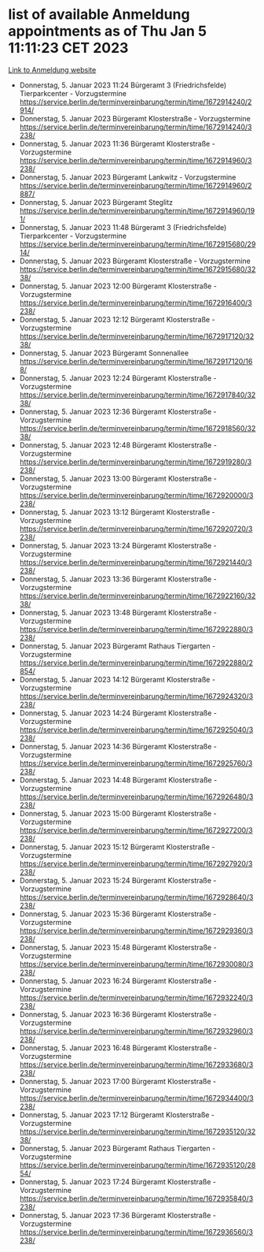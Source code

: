 # list of available Anmeldung appointments as of Thu Jan  5 11:11:23 CET 2023
[Link to Anmeldung website](https://service.berlin.de/terminvereinbarung/termin/tag.php?termin=0&anliegen[]=120686&dienstleisterlist=122210,122217,327316,122219,327312,122227,327314,122231,327346,122243,327348,122252,329742,122260,329745,122262,329748,122254,329751,122271,327278,122273,327274,122277,327276,330436,122280,327294,122282,327290,122284,327292,327539,122291,327270,122285,327266,122286,327264,122296,327268,150230,329760,122301,327282,122297,327286,122294,327284,122312,329763,122314,329775,122304,327330,122311,327334,122309,327332,122281,327352,122279,329772,122276,327324,122274,327326,122267,329766,122246,327318,122251,327320,122257,327322,122208,327298,122226,327300,121362,121364&herkunft=http%3A%2F%2Fservice.berlin.de%2Fdienstleistung%2F120686%2F)
- Donnerstag, 5. Januar 2023 11:24 Bürgeramt 3 (Friedrichsfelde) Tierparkcenter - Vorzugstermine https://service.berlin.de/terminvereinbarung/termin/time/1672914240/2914/
- Donnerstag, 5. Januar 2023  Bürgeramt Klosterstraße - Vorzugstermine https://service.berlin.de/terminvereinbarung/termin/time/1672914240/3238/
- Donnerstag, 5. Januar 2023 11:36 Bürgeramt Klosterstraße - Vorzugstermine https://service.berlin.de/terminvereinbarung/termin/time/1672914960/3238/
- Donnerstag, 5. Januar 2023  Bürgeramt Lankwitz - Vorzugstermine https://service.berlin.de/terminvereinbarung/termin/time/1672914960/2887/
- Donnerstag, 5. Januar 2023  Bürgeramt Steglitz https://service.berlin.de/terminvereinbarung/termin/time/1672914960/191/
- Donnerstag, 5. Januar 2023 11:48 Bürgeramt 3 (Friedrichsfelde) Tierparkcenter - Vorzugstermine https://service.berlin.de/terminvereinbarung/termin/time/1672915680/2914/
- Donnerstag, 5. Januar 2023  Bürgeramt Klosterstraße - Vorzugstermine https://service.berlin.de/terminvereinbarung/termin/time/1672915680/3238/
- Donnerstag, 5. Januar 2023 12:00 Bürgeramt Klosterstraße - Vorzugstermine https://service.berlin.de/terminvereinbarung/termin/time/1672916400/3238/
- Donnerstag, 5. Januar 2023 12:12 Bürgeramt Klosterstraße - Vorzugstermine https://service.berlin.de/terminvereinbarung/termin/time/1672917120/3238/
- Donnerstag, 5. Januar 2023  Bürgeramt Sonnenallee https://service.berlin.de/terminvereinbarung/termin/time/1672917120/168/
- Donnerstag, 5. Januar 2023 12:24 Bürgeramt Klosterstraße - Vorzugstermine https://service.berlin.de/terminvereinbarung/termin/time/1672917840/3238/
- Donnerstag, 5. Januar 2023 12:36 Bürgeramt Klosterstraße - Vorzugstermine https://service.berlin.de/terminvereinbarung/termin/time/1672918560/3238/
- Donnerstag, 5. Januar 2023 12:48 Bürgeramt Klosterstraße - Vorzugstermine https://service.berlin.de/terminvereinbarung/termin/time/1672919280/3238/
- Donnerstag, 5. Januar 2023 13:00 Bürgeramt Klosterstraße - Vorzugstermine https://service.berlin.de/terminvereinbarung/termin/time/1672920000/3238/
- Donnerstag, 5. Januar 2023 13:12 Bürgeramt Klosterstraße - Vorzugstermine https://service.berlin.de/terminvereinbarung/termin/time/1672920720/3238/
- Donnerstag, 5. Januar 2023 13:24 Bürgeramt Klosterstraße - Vorzugstermine https://service.berlin.de/terminvereinbarung/termin/time/1672921440/3238/
- Donnerstag, 5. Januar 2023 13:36 Bürgeramt Klosterstraße - Vorzugstermine https://service.berlin.de/terminvereinbarung/termin/time/1672922160/3238/
- Donnerstag, 5. Januar 2023 13:48 Bürgeramt Klosterstraße - Vorzugstermine https://service.berlin.de/terminvereinbarung/termin/time/1672922880/3238/
- Donnerstag, 5. Januar 2023  Bürgeramt Rathaus Tiergarten - Vorzugstermine https://service.berlin.de/terminvereinbarung/termin/time/1672922880/2854/
- Donnerstag, 5. Januar 2023 14:12 Bürgeramt Klosterstraße - Vorzugstermine https://service.berlin.de/terminvereinbarung/termin/time/1672924320/3238/
- Donnerstag, 5. Januar 2023 14:24 Bürgeramt Klosterstraße - Vorzugstermine https://service.berlin.de/terminvereinbarung/termin/time/1672925040/3238/
- Donnerstag, 5. Januar 2023 14:36 Bürgeramt Klosterstraße - Vorzugstermine https://service.berlin.de/terminvereinbarung/termin/time/1672925760/3238/
- Donnerstag, 5. Januar 2023 14:48 Bürgeramt Klosterstraße - Vorzugstermine https://service.berlin.de/terminvereinbarung/termin/time/1672926480/3238/
- Donnerstag, 5. Januar 2023 15:00 Bürgeramt Klosterstraße - Vorzugstermine https://service.berlin.de/terminvereinbarung/termin/time/1672927200/3238/
- Donnerstag, 5. Januar 2023 15:12 Bürgeramt Klosterstraße - Vorzugstermine https://service.berlin.de/terminvereinbarung/termin/time/1672927920/3238/
- Donnerstag, 5. Januar 2023 15:24 Bürgeramt Klosterstraße - Vorzugstermine https://service.berlin.de/terminvereinbarung/termin/time/1672928640/3238/
- Donnerstag, 5. Januar 2023 15:36 Bürgeramt Klosterstraße - Vorzugstermine https://service.berlin.de/terminvereinbarung/termin/time/1672929360/3238/
- Donnerstag, 5. Januar 2023 15:48 Bürgeramt Klosterstraße - Vorzugstermine https://service.berlin.de/terminvereinbarung/termin/time/1672930080/3238/
- Donnerstag, 5. Januar 2023 16:24 Bürgeramt Klosterstraße - Vorzugstermine https://service.berlin.de/terminvereinbarung/termin/time/1672932240/3238/
- Donnerstag, 5. Januar 2023 16:36 Bürgeramt Klosterstraße - Vorzugstermine https://service.berlin.de/terminvereinbarung/termin/time/1672932960/3238/
- Donnerstag, 5. Januar 2023 16:48 Bürgeramt Klosterstraße - Vorzugstermine https://service.berlin.de/terminvereinbarung/termin/time/1672933680/3238/
- Donnerstag, 5. Januar 2023 17:00 Bürgeramt Klosterstraße - Vorzugstermine https://service.berlin.de/terminvereinbarung/termin/time/1672934400/3238/
- Donnerstag, 5. Januar 2023 17:12 Bürgeramt Klosterstraße - Vorzugstermine https://service.berlin.de/terminvereinbarung/termin/time/1672935120/3238/
- Donnerstag, 5. Januar 2023  Bürgeramt Rathaus Tiergarten - Vorzugstermine https://service.berlin.de/terminvereinbarung/termin/time/1672935120/2854/
- Donnerstag, 5. Januar 2023 17:24 Bürgeramt Klosterstraße - Vorzugstermine https://service.berlin.de/terminvereinbarung/termin/time/1672935840/3238/
- Donnerstag, 5. Januar 2023 17:36 Bürgeramt Klosterstraße - Vorzugstermine https://service.berlin.de/terminvereinbarung/termin/time/1672936560/3238/
